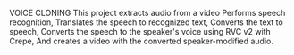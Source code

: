VOICE CLONING
This project extracts audio from a video
Performs speech recognition,
Translates the speech to recognized text, 
Converts the text to speech,
Converts the speech to the speaker's voice using RVC v2 with Crepe, 
And creates a video with the converted speaker-modified audio.
